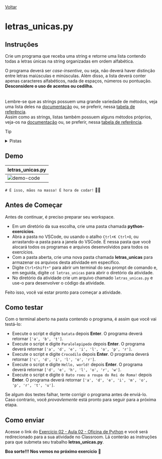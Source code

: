 [Voltar](https://github.com/educodehub/oficina-python/blob/main/aula02/instru%C3%A7%C3%B5es.md)

# letras_unicas.py

## Instruções
Crie um programa que receba uma string e retorne uma lista contendo todas a letras únicas na string organizadas em ordem alfabética.

O programa deverá ser *case-insentive*, ou seja, não deverá haver distinção entre letras maiúsculas e minúsculas. Além disso, a lista deverá conter apenas caracteres alfabéticos, nada de espaços, números ou pontuação. **Desconsidere o uso de acentos ou cedilha.**
\
\
\
Lembre-se que as strings possuem uma grande variedade de métodos, veja uma lista deles na [documentação](https://docs.python.org/pt-br/3/library/stdtypes.html#string-methods) ou, se preferir, nessa [tabela de referência](https://www.w3schools.com/python/python_ref_string.asp).
\
Assim como as strings, listas também possuem alguns métodos próprios, veja-os na [documentação](https://docs.python.org/pt-br/3/tutorial/datastructures.html#more-on-lists) ou, se preferir, nessa [tabela de referência](https://www.w3schools.com/python/python_lists_methods.asp).


> [!TIP]
> <details>
>    <summary>Pistas</summary>
>    <ol>
>        <li>Lembre-se que o laço for pode iterar sobre strings.</li>
>        <li>Talvez você precise de um método que normalize a string em somente um tipo de letra (maiúscula ou minúscula).</li>
>        <li>Talvez você precise de um método que verfique se um determinado caractere é uma letra.</li>
>        <li>Talvez você precise de um método que organize a lista para você.</li>
>    </ol>
> </details>


## Demo
| **letras_unicas.py**                                                                                            |
| :-------------------------------------------------------------------------------------------------------------- |
| ![demo-code](https://github.com/educodehub/oficina-python/assets/99366724/8817be3b-9556-465e-92e9-798eabfcec8a) |

`# É isso, mãos na massa! É hora de codar!` 👨‍💻


## Antes de Começar
Antes de continuar, é preciso preparar seu workspace.
<ul>
    <li>Em um diretório da sua escolha, crie uma pasta chamada <strong>python-exercicios</strong>.</li>
    <li>Abra a pasta no VSCode, ou usando o atalho <code>Ctrl+K Ctrl+O</code>, ou arrastando-a pasta para a janela do VSCode. É nessa pasta que você alocará todos os programas e arquivos desenvolvidos para todos os exercícios.</li>
    <li>Com a pasta aberta, crie uma nova pasta chamada <strong>letras_unicas</strong> para armazenar os arquivos desta atividade em específico.</li>
    <li>Digite <code>Ctrl+Shift+"</code> para abrir um terminal do seu prompt de comando e, em seguida, digite <code>cd letras_unicas</code> para abrir o diretório da atividade.</li>
    <li>No diretório da atividade crie um arquivo chamado <code>letras_unicas.py</code> e use-o para desenvolver o código da atividade.</li>
</ul>

Feito isso, você vai estar pronto para começar a atividade.


## Como testar
Com o terminal aberto na pasta contendo o programa, é assim que você vai testá-lo:
<ul>
    <li>Execute o script e digite <code>batata</code> depois <strong>Enter</strong>. O programa deverá retornar <code>['a', 'b', 't']</code>.</li>
    <li>Execute o script e digite <code>Paralelepipedo</code> depois <strong>Enter</strong>. O programa deverá retornar <code>['a', 'd', 'e', 'i', 'l', 'o', 'p', 'r']</code>.</li>
    <li>Execute o script e digite <code>Crocodilo</code> depois <strong>Enter</strong>. O programa deverá retornar <code>['c', 'd', 'i', 'l', 'o', 'r']</code>.</li>
    <li>Execute o script e digite <code>Hello, world!</code> depois <strong>Enter</strong>. O programa deverá retornar <code>['d', 'e', 'h', 'l', 'o', 'r', 'w']</code>.</li>
    <li>Execute o script e digite <code>O Rato roeu a roupa do Rei de Roma!</code> depois <strong>Enter</strong>. O programa deverá retornar <code>['a', 'd', 'e', 'i', 'm', 'o', 'p', 'r', 't', 'u']</code>.</li>
</ul>

Se algum dos testes falhar, tente corrigir o programa antes de enviá-lo. Caso contrario, você *provavlemente* está pronto para seguir para a próxima etapa.


## Como enviar
Acesse o link do [Exercício 02 - Aula 02 - Oficina de Python](https://classroom.google.com/c/Njc1ODQ0MDM4MTU5/a/NjgyMTE2MDU2MjY0/details) e você será redirecionado para a sua atividade no Classroom. Lá conterão as instruções para que submeta seu trabalho **letras_unicas.py**. 

**Boa sorte!!! Nos vemos no próximo exercício** 👋

